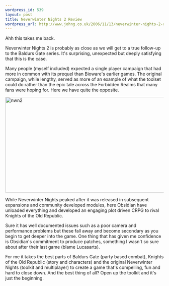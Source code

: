 ```yaml
--- 
wordpress_id: 539
layout: post
title: Neverwinter Nights 2 Review
wordpress_url: http://www.johng.co.uk/2006/11/13/neverwinter-nights-2-review/
---
```

Ahh this takes me back.

Neverwinter Nights 2 is probably as close as we will get to a true follow-up to the Baldurs Gate series. It's surprising, unexpected but deeply satisfying that this is the case.

Many people (myself included) expected a single player campaign that had more in common with its prequel than Bioware's earlier games. The original campaign, while lengthy, served as more of an example of what the toolset could do rather than the epic tale across the Forbidden Realms that many fans were hoping for. Here we have quite the opposite.

<img width="540" height="303" id="image340" alt="nwn2" src="http://www.johng.co.uk/wp-content/uploads/2006/11/12_thedocks_md.jpg" />

While Neverwinter Nights peaked after it was released in subsequent expansions and community developed modules, here Obsidian have unloaded everything and developed an engaging plot driven CRPG to rival Knights of the Old Republic.

Sure it has well documented issues such as a poor camera and performance problems but these fall away and become secondary as you begin to get deeper into the game. One thing that has given me confidence is Obsidian's commitment to produce patches, something I wasn't so sure about after their last game (blame Lucasarts).

For me it takes the best parts of Baldurs Gate (party based combat), Knights of the Old Republic (story and characters) and the original Neverwinter Nights (toolkit and multiplayer) to create a game that's compelling, fun and hard to close down. And the best thing of all? Open up the toolkit and it's just the beginning.
